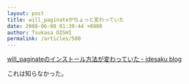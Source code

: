 ```yaml
---
layout: post
title: will_paginateがちょっと変わっていた
date: 2008-06-08 01:39:44 +0900
author: Tsukasa OISHI
permalink: /articles/500
---
```


[will\_paginateのインストール方法が変わっていた - idesaku blog](http://d.hatena.ne.jp/idesaku/20080508/1210249865)

これは知らなかった。

